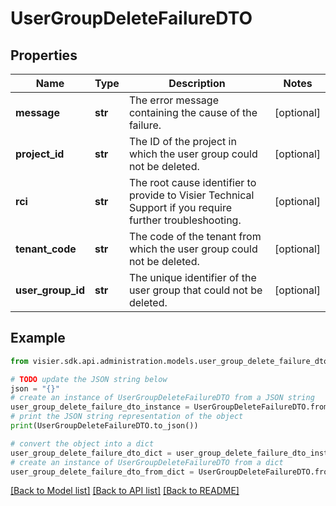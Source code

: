 # UserGroupDeleteFailureDTO


## Properties

Name | Type | Description | Notes
------------ | ------------- | ------------- | -------------
**message** | **str** | The error message containing the cause of the failure. | [optional] 
**project_id** | **str** | The ID of the project in which the user group could not be deleted. | [optional] 
**rci** | **str** | The root cause identifier to provide to Visier Technical Support if you require further troubleshooting. | [optional] 
**tenant_code** | **str** | The code of the tenant from which the user group could not be deleted. | [optional] 
**user_group_id** | **str** | The unique identifier of the user group that could not be deleted. | [optional] 

## Example

```python
from visier.sdk.api.administration.models.user_group_delete_failure_dto import UserGroupDeleteFailureDTO

# TODO update the JSON string below
json = "{}"
# create an instance of UserGroupDeleteFailureDTO from a JSON string
user_group_delete_failure_dto_instance = UserGroupDeleteFailureDTO.from_json(json)
# print the JSON string representation of the object
print(UserGroupDeleteFailureDTO.to_json())

# convert the object into a dict
user_group_delete_failure_dto_dict = user_group_delete_failure_dto_instance.to_dict()
# create an instance of UserGroupDeleteFailureDTO from a dict
user_group_delete_failure_dto_from_dict = UserGroupDeleteFailureDTO.from_dict(user_group_delete_failure_dto_dict)
```
[[Back to Model list]](../README.md#documentation-for-models) [[Back to API list]](../README.md#documentation-for-api-endpoints) [[Back to README]](../README.md)


